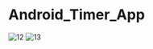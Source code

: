 # Android_Timer_App

![12](https://user-images.githubusercontent.com/120348500/216558109-b20a1f6b-eda8-4124-be92-334794407b3f.gif)
![13](https://user-images.githubusercontent.com/120348500/216558045-1bc0e20a-1fe6-4986-befe-fd930d71d686.gif)
